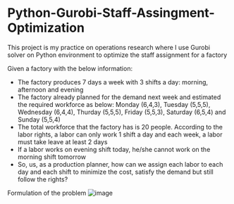 # Python-Gurobi-Staff-Assingment-Optimization
This project is my practice on operations research where I use Gurobi solver on Python environment to optimize the staff assignment for a factory

Given a factory with the below information:
- The factory produces 7 days a week with 3 shifts a day: morning, afternoon and evening
- The factory already planned for the demand next week and estimated the required workforce as below: Monday (6,4,3), Tuesday (5,5,5), Wednesday (6,4,4), Thurday (5,5,5), Friday (5,5,3), Saturday (6,5,4) and Sunday (5,5,4)
- The total workforce that the factory has is 20 people. According to the labor rights, a labor can only work 1 shift a day and each week, a labor must take leave at least 2 days
- If a labor works on evening shift today, he/she cannot work on the morning shift tomorrow
- So, us, as a production planner, how can we assign each labor to each day and each shift to minimize the cost, satisfy the demand but still follow the rights?

Formulation of the problem
![image](https://github.com/user-attachments/assets/3a3992fb-13f1-4545-b232-6aa3892f9755)
